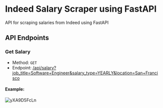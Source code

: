 # Indeed Salary Scraper using FastAPI

API for scraping salaries from Indeed using FastAPI

## API Endpoints

### Get Salary

- Method: `GET`
- Endpoint: [/api/salary?job_title=Software+Engineer&salary_type=YEARLY&location=San+Francisco](https://fzqy8f.deta.dev/api/salary/?job_title=Software+Engineer&location=San+Francisco&salary_type=YEARLY)

#### Example:

![yXA9D5FcLn](https://user-images.githubusercontent.com/26636177/131230951-480cb29c-7219-4994-b06c-fee517afb37c.gif)
